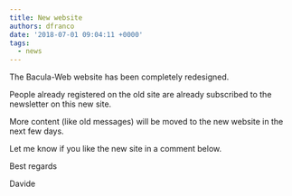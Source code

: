 ```yaml
---
title: New website
authors: dfranco
date: '2018-07-01 09:04:11 +0000'
tags:
  - news
---
```


The Bacula-Web website has been completely redesigned.

<!--truncate-->

People already registered on the old site are already subscribed to the newsletter on this new site.

More content (like old messages) will be moved to the new website in the next few days.

Let me know if you like the new site in a comment below.

Best regards

Davide
